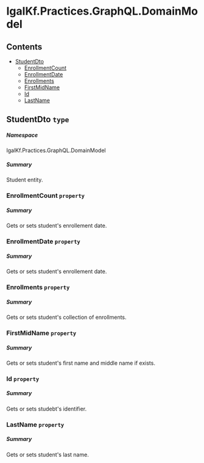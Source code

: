 <a name='assembly'></a>
# IgalKf.Practices.GraphQL.DomainModel

## Contents

- [StudentDto](#T-IgalKf-Practices-GraphQL-DomainModel-StudentDto 'IgalKf.Practices.GraphQL.DomainModel.StudentDto')
  - [EnrollmentCount](#P-IgalKf-Practices-GraphQL-DomainModel-StudentDto-EnrollmentCount 'IgalKf.Practices.GraphQL.DomainModel.StudentDto.EnrollmentCount')
  - [EnrollmentDate](#P-IgalKf-Practices-GraphQL-DomainModel-StudentDto-EnrollmentDate 'IgalKf.Practices.GraphQL.DomainModel.StudentDto.EnrollmentDate')
  - [Enrollments](#P-IgalKf-Practices-GraphQL-DomainModel-StudentDto-Enrollments 'IgalKf.Practices.GraphQL.DomainModel.StudentDto.Enrollments')
  - [FirstMidName](#P-IgalKf-Practices-GraphQL-DomainModel-StudentDto-FirstMidName 'IgalKf.Practices.GraphQL.DomainModel.StudentDto.FirstMidName')
  - [Id](#P-IgalKf-Practices-GraphQL-DomainModel-StudentDto-Id 'IgalKf.Practices.GraphQL.DomainModel.StudentDto.Id')
  - [LastName](#P-IgalKf-Practices-GraphQL-DomainModel-StudentDto-LastName 'IgalKf.Practices.GraphQL.DomainModel.StudentDto.LastName')

<a name='T-IgalKf-Practices-GraphQL-DomainModel-StudentDto'></a>
## StudentDto `type`

##### Namespace

IgalKf.Practices.GraphQL.DomainModel

##### Summary

Student entity.

<a name='P-IgalKf-Practices-GraphQL-DomainModel-StudentDto-EnrollmentCount'></a>
### EnrollmentCount `property`

##### Summary

Gets or sets student's enrollement date.

<a name='P-IgalKf-Practices-GraphQL-DomainModel-StudentDto-EnrollmentDate'></a>
### EnrollmentDate `property`

##### Summary

Gets or sets student's enrollement date.

<a name='P-IgalKf-Practices-GraphQL-DomainModel-StudentDto-Enrollments'></a>
### Enrollments `property`

##### Summary

Gets or sets student's collection of enrollments.

<a name='P-IgalKf-Practices-GraphQL-DomainModel-StudentDto-FirstMidName'></a>
### FirstMidName `property`

##### Summary

Gets or sets student's first name and middle name if exists.

<a name='P-IgalKf-Practices-GraphQL-DomainModel-StudentDto-Id'></a>
### Id `property`

##### Summary

Gets or sets studebt's identifier.

<a name='P-IgalKf-Practices-GraphQL-DomainModel-StudentDto-LastName'></a>
### LastName `property`

##### Summary

Gets or sets student's last name.

